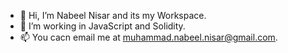 - 👋 Hi, I’m Nabeel Nisar and its my Workspace.
- 👀 I’m working in JavaScript and Solidity.
- 📫 You cacn email me at muhammad.nabeel.nisar@gmail.com.
